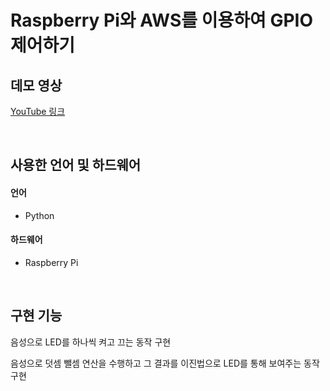 # Raspberry Pi와 AWS를 이용하여 GPIO 제어하기
## 데모 영상
[YouTube 링크](https://youtu.be/tRlP52CJYk8)

</br>

## 사용한 언어 및 하드웨어
#### 언어
- Python
#### 하드웨어
- Raspberry Pi

</br>

## 구현 기능
음성으로 LED를 하나씩 켜고 끄는 동작 구현

음성으로 덧셈 뺄셈 연산을 수행하고 그 결과를 이진법으로 LED를 통해 보여주는 동작 구현
